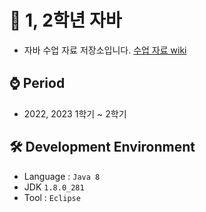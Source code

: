 # 📁 1, 2학년 자바
 - 자바 수업 자료 저장소입니다. [수업 자료 wiki]()

## ⌚ Period
  - 2022, 2023 1학기 ~ 2학기

## 🛠 Development Environment
  - Language : `Java 8` 
  - JDK `1.8.0_281`
  - Tool : `Eclipse`
